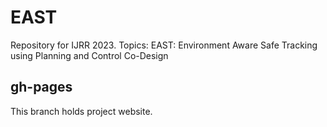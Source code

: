 # EAST
Repository for IJRR 2023. Topics: EAST: Environment Aware Safe Tracking using Planning and Control Co-Design


## gh-pages
This branch holds project website.

